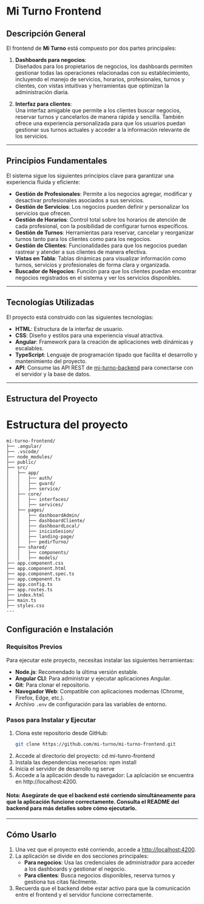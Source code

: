# Mi Turno Frontend

## Descripción General

El frontend de **Mi Turno** está compuesto por dos partes principales:

1. **Dashboards para negocios**:  
   Diseñados para los propietarios de negocios, los dashboards permiten gestionar todas las operaciones relacionadas con su establecimiento, incluyendo el manejo de servicios, horarios, profesionales, turnos y clientes, con vistas intuitivas y herramientas que optimizan la administración diaria.

2. **Interfaz para clientes**:  
   Una interfaz amigable que permite a los clientes buscar negocios, reservar turnos y cancelarlos de manera rápida y sencilla. También ofrece una experiencia personalizada para que los usuarios puedan gestionar sus turnos actuales y acceder a la información relevante de los servicios.

---

## Principios Fundamentales

El sistema sigue los siguientes principios clave para garantizar una experiencia fluida y eficiente:

- **Gestión de Profesionales**: Permite a los negocios agregar, modificar y desactivar profesionales asociados a sus servicios.  
- **Gestión de Servicios**: Los negocios pueden definir y personalizar los servicios que ofrecen.  
- **Gestión de Horarios**: Control total sobre los horarios de atención de cada profesional, con la posibilidad de configurar turnos específicos.  
- **Gestión de Turnos**: Herramientas para reservar, cancelar y reorganizar turnos tanto para los clientes como para los negocios.  
- **Gestión de Clientes**: Funcionalidades para que los negocios puedan rastrear y atender a sus clientes de manera efectiva.  
- **Vistas en Tabla**: Tablas dinámicas para visualizar información como turnos, servicios y profesionales de forma clara y organizada.  
- **Buscador de Negocios**: Función para que los clientes puedan encontrar negocios registrados en el sistema y ver los servicios disponibles.

---

## Tecnologías Utilizadas

El proyecto está construido con las siguientes tecnologías:

- **HTML**: Estructura de la interfaz de usuario.  
- **CSS**: Diseño y estilos para una experiencia visual atractiva.  
- **Angular**: Framework para la creación de aplicaciones web dinámicas y escalables.  
- **TypeScript**: Lenguaje de programación tipado que facilita el desarrollo y mantenimiento del proyecto.  
- **API**: Consume las API REST de [mi-turno-backend](https://github.com/organizacion/mi-turno-backend) para conectarse con el servidor y la base de datos.

---

## Estructura del Proyecto

# Estructura del proyecto

```plaintext
mi-turno-frontend/
├── .angular/
├── .vscode/
├── node_modules/
├── public/
├── src/
│   ├── app/
│   │   ├── auth/
│   │   ├── guard/
│   │   ├── service/
│   ├── core/
│   │   ├── interfaces/
│   │   ├── services/
│   ├── pages/
│   │   ├── dashboardAdmin/
│   │   ├── dashboardCliente/
│   │   ├── dashboardLocal/
│   │   ├── inicioSesion/
│   │   ├── landing-page/
│   │   ├── pedirTurno/
│   ├── shared/
│   │   ├── components/
│   │   ├── models/
├── app.component.css
├── app.component.html
├── app.component.spec.ts
├── app.component.ts
├── app.config.ts
├── app.routes.ts
├── index.html
├── main.ts
├── styles.css
---
```

## Configuración e Instalación

### Requisitos Previos

Para ejecutar este proyecto, necesitas instalar las siguientes herramientas:

- **Node.js**: Recomendado la última versión estable.  
- **Angular CLI**: Para administrar y ejecutar aplicaciones Angular.  
- **Git**: Para clonar el repositorio.  
- **Navegador Web**: Compatible con aplicaciones modernas (Chrome, Firefox, Edge, etc.).  
- Archivo `.env` de configuración para las variables de entorno.

### Pasos para Instalar y Ejecutar

1. Clona este repositorio desde GitHub:  
   ```bash
   git clone https://github.com/mi-turno/mi-turno-frontend.git
2. Accede al directorio del proyecto:
   cd mi-tunro-frontend
3. Instala las dependencias necesarios:
   npm install
4. Inicia el servidor de desarrollo
   ng serve
5. Accede a la aplicación desde tu navegador:
   La aplciación se encuentra en http://localhost:4200.
#### Nota: Asegúrate de que el backend esté corriendo simultáneamente para que la aplicación funcione correctamente. Consulta el README del backend para más detalles sobre cómo ejecutarlo.

---

## Cómo Usarlo

1. Una vez que el proyecto esté corriendo, accede a [http://localhost:4200](http://localhost:4200).
2. La aplicación se divide en dos secciones principales:
   - **Para negocios**: Usa las credenciales de administrador para acceder a los dashboards y gestionar el negocio.
   - **Para clientes**: Busca negocios disponibles, reserva turnos y gestiona tus citas fácilmente.
3. Recuerda que el backend debe estar activo para que la comunicación entre el frontend y el servidor funcione correctamente.

